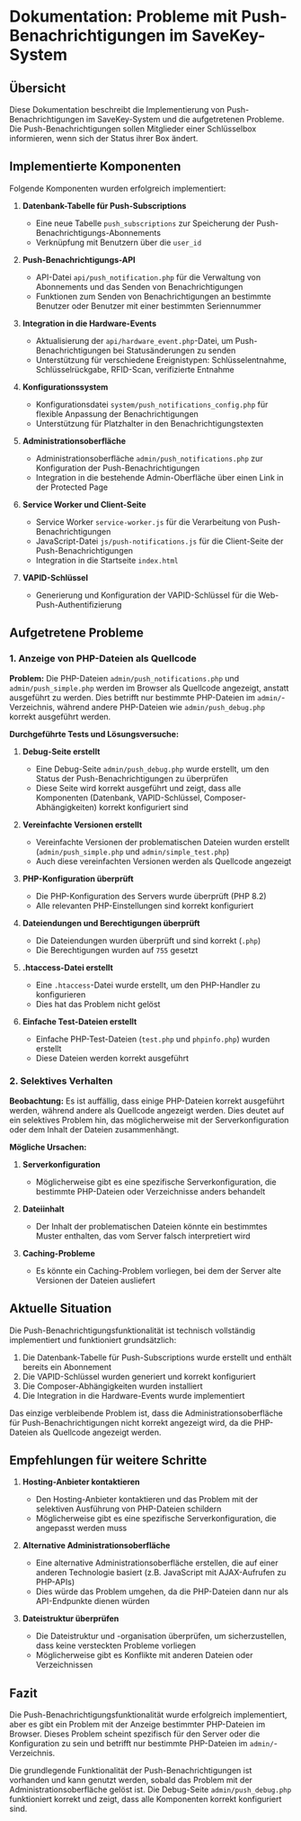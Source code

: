 # Dokumentation: Probleme mit Push-Benachrichtigungen im SaveKey-System

## Übersicht

Diese Dokumentation beschreibt die Implementierung von Push-Benachrichtigungen im SaveKey-System und die aufgetretenen Probleme. Die Push-Benachrichtigungen sollen Mitglieder einer Schlüsselbox informieren, wenn sich der Status ihrer Box ändert.

## Implementierte Komponenten

Folgende Komponenten wurden erfolgreich implementiert:

1. **Datenbank-Tabelle für Push-Subscriptions**
   - Eine neue Tabelle `push_subscriptions` zur Speicherung der Push-Benachrichtigungs-Abonnements
   - Verknüpfung mit Benutzern über die `user_id`

2. **Push-Benachrichtigungs-API**
   - API-Datei `api/push_notification.php` für die Verwaltung von Abonnements und das Senden von Benachrichtigungen
   - Funktionen zum Senden von Benachrichtigungen an bestimmte Benutzer oder Benutzer mit einer bestimmten Seriennummer

3. **Integration in die Hardware-Events**
   - Aktualisierung der `api/hardware_event.php`-Datei, um Push-Benachrichtigungen bei Statusänderungen zu senden
   - Unterstützung für verschiedene Ereignistypen: Schlüsselentnahme, Schlüsselrückgabe, RFID-Scan, verifizierte Entnahme

4. **Konfigurationssystem**
   - Konfigurationsdatei `system/push_notifications_config.php` für flexible Anpassung der Benachrichtigungen
   - Unterstützung für Platzhalter in den Benachrichtigungstexten

5. **Administrationsoberfläche**
   - Administrationsoberfläche `admin/push_notifications.php` zur Konfiguration der Push-Benachrichtigungen
   - Integration in die bestehende Admin-Oberfläche über einen Link in der Protected Page

6. **Service Worker und Client-Seite**
   - Service Worker `service-worker.js` für die Verarbeitung von Push-Benachrichtigungen
   - JavaScript-Datei `js/push-notifications.js` für die Client-Seite der Push-Benachrichtigungen
   - Integration in die Startseite `index.html`

7. **VAPID-Schlüssel**
   - Generierung und Konfiguration der VAPID-Schlüssel für die Web-Push-Authentifizierung

## Aufgetretene Probleme

### 1. Anzeige von PHP-Dateien als Quellcode

**Problem:**
Die PHP-Dateien `admin/push_notifications.php` und `admin/push_simple.php` werden im Browser als Quellcode angezeigt, anstatt ausgeführt zu werden. Dies betrifft nur bestimmte PHP-Dateien im `admin/`-Verzeichnis, während andere PHP-Dateien wie `admin/push_debug.php` korrekt ausgeführt werden.

**Durchgeführte Tests und Lösungsversuche:**

1. **Debug-Seite erstellt**
   - Eine Debug-Seite `admin/push_debug.php` wurde erstellt, um den Status der Push-Benachrichtigungen zu überprüfen
   - Diese Seite wird korrekt ausgeführt und zeigt, dass alle Komponenten (Datenbank, VAPID-Schlüssel, Composer-Abhängigkeiten) korrekt konfiguriert sind

2. **Vereinfachte Versionen erstellt**
   - Vereinfachte Versionen der problematischen Dateien wurden erstellt (`admin/push_simple.php` und `admin/simple_test.php`)
   - Auch diese vereinfachten Versionen werden als Quellcode angezeigt

3. **PHP-Konfiguration überprüft**
   - Die PHP-Konfiguration des Servers wurde überprüft (PHP 8.2)
   - Alle relevanten PHP-Einstellungen sind korrekt konfiguriert

4. **Dateiendungen und Berechtigungen überprüft**
   - Die Dateiendungen wurden überprüft und sind korrekt (`.php`)
   - Die Berechtigungen wurden auf `755` gesetzt

5. **.htaccess-Datei erstellt**
   - Eine `.htaccess`-Datei wurde erstellt, um den PHP-Handler zu konfigurieren
   - Dies hat das Problem nicht gelöst

6. **Einfache Test-Dateien erstellt**
   - Einfache PHP-Test-Dateien (`test.php` und `phpinfo.php`) wurden erstellt
   - Diese Dateien werden korrekt ausgeführt

### 2. Selektives Verhalten

**Beobachtung:**
Es ist auffällig, dass einige PHP-Dateien korrekt ausgeführt werden, während andere als Quellcode angezeigt werden. Dies deutet auf ein selektives Problem hin, das möglicherweise mit der Serverkonfiguration oder dem Inhalt der Dateien zusammenhängt.

**Mögliche Ursachen:**

1. **Serverkonfiguration**
   - Möglicherweise gibt es eine spezifische Serverkonfiguration, die bestimmte PHP-Dateien oder Verzeichnisse anders behandelt

2. **Dateiinhalt**
   - Der Inhalt der problematischen Dateien könnte ein bestimmtes Muster enthalten, das vom Server falsch interpretiert wird

3. **Caching-Probleme**
   - Es könnte ein Caching-Problem vorliegen, bei dem der Server alte Versionen der Dateien ausliefert

## Aktuelle Situation

Die Push-Benachrichtigungsfunktionalität ist technisch vollständig implementiert und funktioniert grundsätzlich:

1. Die Datenbank-Tabelle für Push-Subscriptions wurde erstellt und enthält bereits ein Abonnement
2. Die VAPID-Schlüssel wurden generiert und korrekt konfiguriert
3. Die Composer-Abhängigkeiten wurden installiert
4. Die Integration in die Hardware-Events wurde implementiert

Das einzige verbleibende Problem ist, dass die Administrationsoberfläche für Push-Benachrichtigungen nicht korrekt angezeigt wird, da die PHP-Dateien als Quellcode angezeigt werden.

## Empfehlungen für weitere Schritte

1. **Hosting-Anbieter kontaktieren**
   - Den Hosting-Anbieter kontaktieren und das Problem mit der selektiven Ausführung von PHP-Dateien schildern
   - Möglicherweise gibt es eine spezifische Serverkonfiguration, die angepasst werden muss

2. **Alternative Administrationsoberfläche**
   - Eine alternative Administrationsoberfläche erstellen, die auf einer anderen Technologie basiert (z.B. JavaScript mit AJAX-Aufrufen zu PHP-APIs)
   - Dies würde das Problem umgehen, da die PHP-Dateien dann nur als API-Endpunkte dienen würden

3. **Dateistruktur überprüfen**
   - Die Dateistruktur und -organisation überprüfen, um sicherzustellen, dass keine versteckten Probleme vorliegen
   - Möglicherweise gibt es Konflikte mit anderen Dateien oder Verzeichnissen

## Fazit

Die Push-Benachrichtigungsfunktionalität wurde erfolgreich implementiert, aber es gibt ein Problem mit der Anzeige bestimmter PHP-Dateien im Browser. Dieses Problem scheint spezifisch für den Server oder die Konfiguration zu sein und betrifft nur bestimmte PHP-Dateien im `admin/`-Verzeichnis.

Die grundlegende Funktionalität der Push-Benachrichtigungen ist vorhanden und kann genutzt werden, sobald das Problem mit der Administrationsoberfläche gelöst ist. Die Debug-Seite `admin/push_debug.php` funktioniert korrekt und zeigt, dass alle Komponenten korrekt konfiguriert sind.